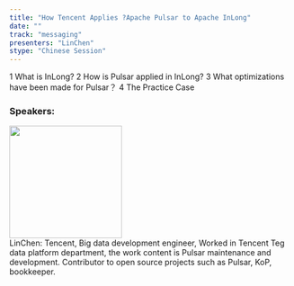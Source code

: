 ```yaml
---
title: "How Tencent Applies ?Apache Pulsar to Apache InLong"
date: "" 
track: "messaging"
presenters: "LinChen"
stype: "Chinese Session"
---
```

1 What is InLong?
2 How is Pulsar applied in InLong?
3 What optimizations have been made for Pulsar？
4 The Practice Case
 ### Speakers: 
 <img src="images/speaker/1103.png" width="200" /><br>LinChen: Tencent, Big data development engineer, Worked in Tencent Teg data platform department, the work content is Pulsar maintenance and development. Contributor to open source projects such as Pulsar, KoP, bookkeeper.
 